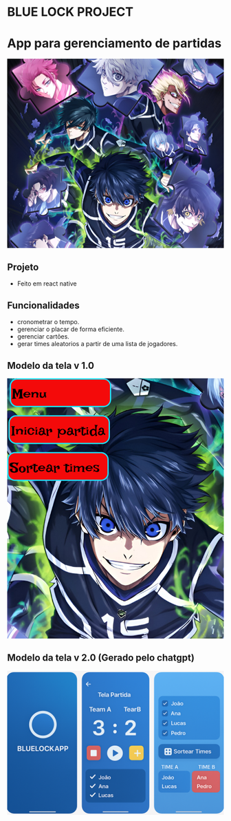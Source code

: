 # BLUE LOCK PROJECT
# App para gerenciamento de partidas
![capa](./images/blue_lock.jpeg)

## Projeto
- Feito em react native 
## Funcionalidades
- cronometrar o tempo.
- gerenciar o placar de forma eficiente.
- gerenciar cartões.
- gerar times aleatorios a partir de uma lista de jogadores.

## Modelo da tela v 1.0
![tela](./images/modelo_01.png)

## Modelo da tela v 2.0 (Gerado pelo chatgpt)
![telas chat gpt](./images/chatgpt.png)
